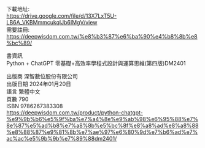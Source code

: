 
下載地址:  
https://drive.google.com/file/d/13X7LxT5U-LB6A_VKBMmmcukqlJb6IMgV/view  
需要註冊:  
https://deepwisdom.com.tw/%e8%b3%87%e6%ba%90%e4%b8%8b%e8%bc%89/  

書資訊  
Python + ChatGPT 零基礎+高效率學程式設計與運算思維(第四版)DM2401  

出版商	深智數位股份有限公司  
出版日期	2024年01月20日  
語言	繁體中文  
頁數	790  
ISBN	9786267383308  
https://deepwisdom.com.tw/product/python-chatgpt-%e9%9b%b6%e5%9f%ba%e7%a4%8e%e9%ab%98%e6%95%88%e7%8e%87%e5%ad%b8%e7%a8%8b%e5%bc%8f%e8%a8%ad%e8%a8%88%e8%88%87%e9%81%8b%e7%ae%97%e6%80%9d%e7%b6%ad%e7%ac%ac%e5%9b%9b%e7%89%88dm2401/